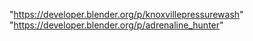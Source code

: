 "https://developer.blender.org/p/knoxvillepressurewash"
"https://developer.blender.org/p/adrenaline_hunter"
 
